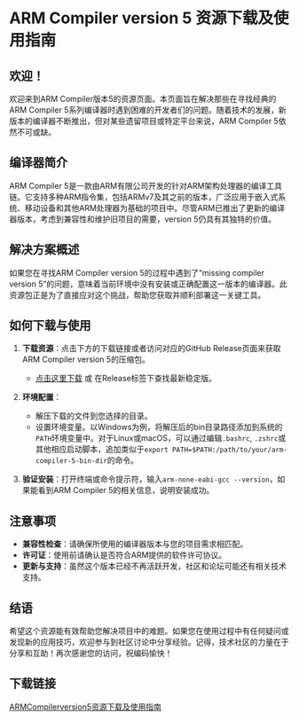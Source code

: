 # ARM Compiler version 5 资源下载及使用指南

## 欢迎！

欢迎来到ARM Compiler版本5的资源页面。本页面旨在解决那些在寻找经典的ARM Compiler 5系列编译器时遇到困难的开发者们的问题。随着技术的发展，新版本的编译器不断推出，但对某些遗留项目或特定平台来说，ARM Compiler 5依然不可或缺。

## 编译器简介

ARM Compiler 5是一款由ARM有限公司开发的针对ARM架构处理器的编译工具链。它支持多种ARM指令集，包括ARMv7及其之前的版本，广泛应用于嵌入式系统、移动设备和其他ARM处理器为基础的项目中。尽管ARM已推出了更新的编译器版本，考虑到兼容性和维护旧项目的需要，version 5仍具有其独特的价值。

## 解决方案概述

如果您在寻找ARM Compiler version 5的过程中遇到了“missing compiler version 5”的问题，意味着当前环境中没有安装或正确配置这一版本的编译器。此资源包正是为了直接应对这个挑战，帮助您获取并顺利部署这一关键工具。

## 如何下载与使用

1. **下载资源**：点击下方的下载链接或者访问对应的GitHub Release页面来获取ARM Compiler version 5的压缩包。
   - [点击这里下载](需替换为实际链接) 或 在Release标签下查找最新稳定版。

2. **环境配置**：
   - 解压下载的文件到您选择的目录。
   - 设置环境变量。以Windows为例，将解压后的bin目录路径添加到系统的`PATH`环境变量中。对于Linux或macOS，可以通过编辑`.bashrc`, `.zshrc`或其他相应启动脚本，追加类似于`export PATH=$PATH:/path/to/your/arm-compiler-5-bin-dir`的命令。

3. **验证安装**：打开终端或命令提示符，输入`arm-none-eabi-gcc --version`，如果能看到ARM Compiler 5的相关信息，说明安装成功。

## 注意事项

- **兼容性检查**：请确保所使用的编译器版本与您的项目需求相匹配。
- **许可证**：使用前请确认是否符合ARM提供的软件许可协议。
- **更新与支持**：虽然这个版本已经不再活跃开发，社区和论坛可能还有相关技术支持。

## 结语

希望这个资源能有效帮助您解决项目中的难题。如果您在使用过程中有任何疑问或发现新的应用技巧，欢迎参与到社区讨论中分享经验。记得，技术社区的力量在于分享和互助！再次感谢您的访问，祝编码愉快！

## 下载链接

[ARMCompilerversion5资源下载及使用指南](https://pan.quark.cn/s/8c6993479889)